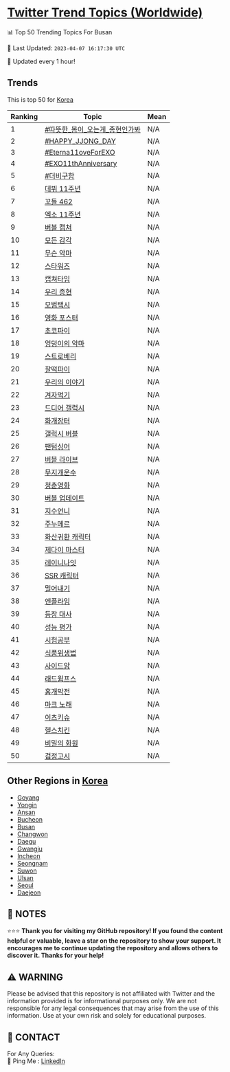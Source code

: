 [Twitter Trend Topics (Worldwide)](https://github.com/ErcinDedeoglu/Twitter-Trend-Topics)
==========


📊 Top 50 Trending Topics For Busan

📆 Last Updated: `2023-04-07 16:17:30 UTC`

🔧 Updated every 1 hour!


## Trends

This is top 50 for [Korea](</Korea>)

| Ranking | Topic | Mean |
| ------- | ------------ | ------------ |
| 1 | [#따뜻한_봄이_오는게_종현인가봐](http://twitter.com/search?q=%23%eb%94%b0%eb%9c%bb%ed%95%9c_%eb%b4%84%ec%9d%b4_%ec%98%a4%eb%8a%94%ea%b2%8c_%ec%a2%85%ed%98%84%ec%9d%b8%ea%b0%80%eb%b4%90) | N/A |
| 2 | [#HAPPY_JJONG_DAY](http://twitter.com/search?q=%23HAPPY_JJONG_DAY) | N/A |
| 3 | [#Eterna11oveForEXO](http://twitter.com/search?q=%23Eterna11oveForEXO) | N/A |
| 4 | [#EXO11thAnniversary](http://twitter.com/search?q=%23EXO11thAnniversary) | N/A |
| 5 | [#더비구함](http://twitter.com/search?q=%23%eb%8d%94%eb%b9%84%ea%b5%ac%ed%95%a8) | N/A |
| 6 | [데뷔 11주년](http://twitter.com/search?q=%eb%8d%b0%eb%b7%94+11%ec%a3%bc%eb%85%84) | N/A |
| 7 | [꼬들 462](http://twitter.com/search?q=%ea%bc%ac%eb%93%a4+462) | N/A |
| 8 | [엑소 11주년](http://twitter.com/search?q=%ec%97%91%ec%86%8c+11%ec%a3%bc%eb%85%84) | N/A |
| 9 | [버블 캡쳐](http://twitter.com/search?q=%eb%b2%84%eb%b8%94+%ec%ba%a1%ec%b3%90) | N/A |
| 10 | [모든 감각](http://twitter.com/search?q=%eb%aa%a8%eb%93%a0+%ea%b0%90%ea%b0%81) | N/A |
| 11 | [무슨 악마](http://twitter.com/search?q=%eb%ac%b4%ec%8a%a8+%ec%95%85%eb%a7%88) | N/A |
| 12 | [스타워즈](http://twitter.com/search?q=%ec%8a%a4%ed%83%80%ec%9b%8c%ec%a6%88) | N/A |
| 13 | [캡쳐타임](http://twitter.com/search?q=%ec%ba%a1%ec%b3%90%ed%83%80%ec%9e%84) | N/A |
| 14 | [우리 종현](http://twitter.com/search?q=%ec%9a%b0%eb%a6%ac+%ec%a2%85%ed%98%84) | N/A |
| 15 | [모범택시](http://twitter.com/search?q=%eb%aa%a8%eb%b2%94%ed%83%9d%ec%8b%9c) | N/A |
| 16 | [영화 포스터](http://twitter.com/search?q=%ec%98%81%ed%99%94+%ed%8f%ac%ec%8a%a4%ed%84%b0) | N/A |
| 17 | [초코파이](http://twitter.com/search?q=%ec%b4%88%ec%bd%94%ed%8c%8c%ec%9d%b4) | N/A |
| 18 | [엉덩이의 악마](http://twitter.com/search?q=%ec%97%89%eb%8d%a9%ec%9d%b4%ec%9d%98+%ec%95%85%eb%a7%88) | N/A |
| 19 | [스트로베리](http://twitter.com/search?q=%ec%8a%a4%ed%8a%b8%eb%a1%9c%eb%b2%a0%eb%a6%ac) | N/A |
| 20 | [찰떡파이](http://twitter.com/search?q=%ec%b0%b0%eb%96%a1%ed%8c%8c%ec%9d%b4) | N/A |
| 21 | [우리의 이야기](http://twitter.com/search?q=%ec%9a%b0%eb%a6%ac%ec%9d%98+%ec%9d%b4%ec%95%bc%ea%b8%b0) | N/A |
| 22 | [겨자먹기](http://twitter.com/search?q=%ea%b2%a8%ec%9e%90%eb%a8%b9%ea%b8%b0) | N/A |
| 23 | [드디어 갤럭시](http://twitter.com/search?q=%eb%93%9c%eb%94%94%ec%96%b4+%ea%b0%a4%eb%9f%ad%ec%8b%9c) | N/A |
| 24 | [화개장터](http://twitter.com/search?q=%ed%99%94%ea%b0%9c%ec%9e%a5%ed%84%b0) | N/A |
| 25 | [갤럭시 버블](http://twitter.com/search?q=%ea%b0%a4%eb%9f%ad%ec%8b%9c+%eb%b2%84%eb%b8%94) | N/A |
| 26 | [팬텀싱어](http://twitter.com/search?q=%ed%8c%ac%ed%85%80%ec%8b%b1%ec%96%b4) | N/A |
| 27 | [버블 라이브](http://twitter.com/search?q=%eb%b2%84%eb%b8%94+%eb%9d%bc%ec%9d%b4%eb%b8%8c) | N/A |
| 28 | [무지개운수](http://twitter.com/search?q=%eb%ac%b4%ec%a7%80%ea%b0%9c%ec%9a%b4%ec%88%98) | N/A |
| 29 | [청춘영화](http://twitter.com/search?q=%ec%b2%ad%ec%b6%98%ec%98%81%ed%99%94) | N/A |
| 30 | [버블 업데이트](http://twitter.com/search?q=%eb%b2%84%eb%b8%94+%ec%97%85%eb%8d%b0%ec%9d%b4%ed%8a%b8) | N/A |
| 31 | [지수언니](http://twitter.com/search?q=%ec%a7%80%ec%88%98%ec%96%b8%eb%8b%88) | N/A |
| 32 | [주누메르](http://twitter.com/search?q=%ec%a3%bc%eb%88%84%eb%a9%94%eb%a5%b4) | N/A |
| 33 | [화산귀환 캐릭터](http://twitter.com/search?q=%ed%99%94%ec%82%b0%ea%b7%80%ed%99%98+%ec%ba%90%eb%a6%ad%ed%84%b0) | N/A |
| 34 | [제다이 마스터](http://twitter.com/search?q=%ec%a0%9c%eb%8b%a4%ec%9d%b4+%eb%a7%88%ec%8a%a4%ed%84%b0) | N/A |
| 35 | [레이니나잇](http://twitter.com/search?q=%eb%a0%88%ec%9d%b4%eb%8b%88%eb%82%98%ec%9e%87) | N/A |
| 36 | [SSR 캐릭터](http://twitter.com/search?q=SSR+%ec%ba%90%eb%a6%ad%ed%84%b0) | N/A |
| 37 | [밀어내기](http://twitter.com/search?q=%eb%b0%80%ec%96%b4%eb%82%b4%ea%b8%b0) | N/A |
| 38 | [엔플라잉](http://twitter.com/search?q=%ec%97%94%ed%94%8c%eb%9d%bc%ec%9e%89) | N/A |
| 39 | [등장 대사](http://twitter.com/search?q=%eb%93%b1%ec%9e%a5+%eb%8c%80%ec%82%ac) | N/A |
| 40 | [성능 평가](http://twitter.com/search?q=%ec%84%b1%eb%8a%a5+%ed%8f%89%ea%b0%80) | N/A |
| 41 | [시험공부](http://twitter.com/search?q=%ec%8b%9c%ed%97%98%ea%b3%b5%eb%b6%80) | N/A |
| 42 | [식품위생법](http://twitter.com/search?q=%ec%8b%9d%ed%92%88%ec%9c%84%ec%83%9d%eb%b2%95) | N/A |
| 43 | [사이드암](http://twitter.com/search?q=%ec%82%ac%ec%9d%b4%eb%93%9c%ec%95%94) | N/A |
| 44 | [래드윔프스](http://twitter.com/search?q=%eb%9e%98%eb%93%9c%ec%9c%94%ed%94%84%ec%8a%a4) | N/A |
| 45 | [홈개막전](http://twitter.com/search?q=%ed%99%88%ea%b0%9c%eb%a7%89%ec%a0%84) | N/A |
| 46 | [마크 노래](http://twitter.com/search?q=%eb%a7%88%ed%81%ac+%eb%85%b8%eb%9e%98) | N/A |
| 47 | [이츠키슈](http://twitter.com/search?q=%ec%9d%b4%ec%b8%a0%ed%82%a4%ec%8a%88) | N/A |
| 48 | [헬스치킨](http://twitter.com/search?q=%ed%97%ac%ec%8a%a4%ec%b9%98%ed%82%a8) | N/A |
| 49 | [비밀의 화원](http://twitter.com/search?q=%eb%b9%84%eb%b0%80%ec%9d%98+%ed%99%94%ec%9b%90) | N/A |
| 50 | [검정고시](http://twitter.com/search?q=%ea%b2%80%ec%a0%95%ea%b3%a0%ec%8b%9c) | N/A |



## Other Regions in [Korea](</Korea>)

* [Goyang](</Korea/Goyang.md>)
* [Yongin](</Korea/Yongin.md>)
* [Ansan](</Korea/Ansan.md>)
* [Bucheon](</Korea/Bucheon.md>)
* [Busan](</Korea/Busan.md>)
* [Changwon](</Korea/Changwon.md>)
* [Daegu](</Korea/Daegu.md>)
* [Gwangju](</Korea/Gwangju.md>)
* [Incheon](</Korea/Incheon.md>)
* [Seongnam](</Korea/Seongnam.md>)
* [Suwon](</Korea/Suwon.md>)
* [Ulsan](</Korea/Ulsan.md>)
* [Seoul](</Korea/Seoul.md>)
* [Daejeon](</Korea/Daejeon.md>)



## 📝 NOTES

⭐⭐⭐ **Thank you for visiting my GitHub repository! If you found the content helpful or valuable, leave a star on the repository to show your support. It encourages me to continue updating the repository and allows others to discover it. Thanks for your help!**


## ⚠️ WARNING

Please be advised that this repository is not affiliated with Twitter and the information provided is for informational purposes only. We are not responsible for any legal consequences that may arise from the use of this information. Use at your own risk and solely for educational purposes.


## 📨 CONTACT

 For Any Queries:  
            🏓 Ping Me : [LinkedIn](https://www.linkedin.com/in/ercindedeoglu/)
